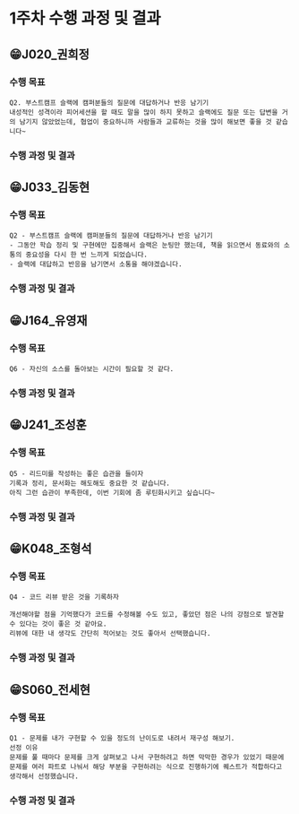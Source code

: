 # 1주차 수행 과정 및 결과


## 😁J020_권희정
### 수행 목표
```
Q2. 부스트캠프 슬랙에 캠퍼분들의 질문에 대답하거나 반응 남기기
내성적인 성격이라 피어세션을 할 때도 말을 많이 하지 못하고 슬랙에도 질문 또는 답변을 거의 남기지 않았었는데, 협업이 중요하니까 사람들과 교류하는 것을 많이 해보면 좋을 것 같습니다~
```
### 수행 과정 및 결과

## 😁J033_김동현
### 수행 목표
```
Q2 - 부스트캠프 슬랙에 캠퍼분들의 질문에 대답하거나 반응 남기기
- 그동안 학습 정리 및 구현에만 집중해서 슬랙은 눈팅만 했는데, 책을 읽으면서 동료와의 소통의 중요성을 다시 한 번 느끼게 되었습니다.
- 슬랙에 대답하고 반응을 남기면서 소통을 해야겠습니다.
```
### 수행 과정 및 결과

## 😁J164_유영재
### 수행 목표
```
Q6 - 자신의 소스를 돌아보는 시간이 필요할 것 같다.
```
### 수행 과정 및 결과

## 😁J241_조성훈
### 수행 목표
```
Q5 - 리드미를 작성하는 좋은 습관을 들이자
기록과 정리, 문서화는 해도해도 중요한 것 같습니다.
아직 그런 습관이 부족한데, 이번 기회에 좀 루틴화시키고 싶습니다~
```
### 수행 과정 및 결과

## 😁K048_조형석
### 수행 목표
```
Q4 - 코드 리뷰 받은 것을 기록하자

개선해야할 점을 기억했다가 코드를 수정해볼 수도 있고, 좋았던 점은 나의 강점으로 발견할 수 있다는 것이 좋은 것 같아요.
리뷰에 대한 내 생각도 간단히 적어보는 것도 좋아서 선택했습니다.
```
### 수행 과정 및 결과

## 😁S060_전세현
### 수행 목표
```
Q1 - 문제를 내가 구현할 수 있을 정도의 난이도로 내려서 재구성 해보기.
선정 이유
문제를 풀 때마다 문제를 크게 살펴보고 나서 구현하려고 하면 막막한 경우가 있었기 때문에
문제를 여러 파트로 나눠서 해당 부분을 구현하려는 식으로 진행하기에 퀘스트가 적합하다고 생각해서 선정했습니다.
```
### 수행 과정 및 결과

